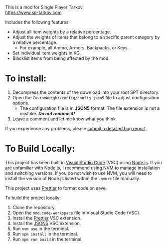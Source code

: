 This is a mod for Single Player Tarkov.  
https://www.sp-tarkov.com

Includes the following features:

-   Adjust all item weights by a relative percentage.
-   Adjust the weights of items that belong to a specific parent category by a relative percentage.
    -   For example, all Ammo, Armors, Backpacks, or Keys.
-   Set individual item weights in KG.
-   Blacklist items from being affected by the mod.

# To install:

1. Decompress the contents of the download into your root SPT directory.
2. Open the `CustomWeight/config/config.json5` file to adjust configuration options.
    - The configuration file is in **JSON5** format. The file extension is not a mistake. **_Do not rename it!_**
3. Leave a comment and let me know what you think.

If you experience any problems, please [submit a detailed bug report](https://github.com/refringe/CustomWeight/issues).

# To Build Locally:

This project has been built in [Visual Studio Code](https://code.visualstudio.com/) (VSC) using [Node.js](https://nodejs.org/). If you are unfamiliar with Node.js, I recommend using [NVM](https://github.com/nvm-sh/nvm) to manage installation and switching versions. If you do not wish to use NVM, you will need to install the version of Node.js listed within the `.nvmrc` file manually.

This project uses [Prettier](https://prettier.io/) to format code on save.

To build the project locally:

1. Clone the repository.
2. Open the `mod.code-workspace` file in Visual Studio Code (VSC).
3. Install the [Prettier](https://marketplace.visualstudio.com/items?itemName=esbenp.prettier-vscode) VSC extension.
4. Install the [JSON5](https://marketplace.visualstudio.com/items?itemName=mrmlnc.vscode-json5) VSC extension.
5. Run `nvm use` in the terminal.
6. Run `npm install` in the terminal.
7. Run `npm run build` in the terminal.
